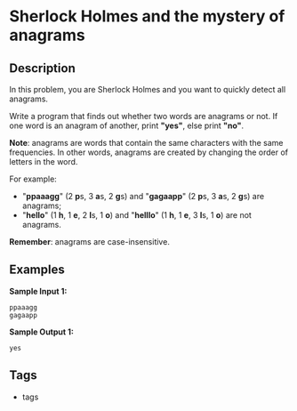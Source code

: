 #  Sherlock Holmes and the mystery of anagrams

## Description
In this problem, you are Sherlock Holmes and you want to quickly detect all anagrams.

Write a program that finds out whether two words are anagrams or not. If one word is an anagram of another, print **"yes"**, else print **"no"**.

**Note**: anagrams are words that contain the same characters with the same frequencies. In other words, anagrams are created by changing the order of letters in the word.

For example:

- "**ppaaagg**" (2 **p**s, 3 **a**s, 2 **g**s) and "**gagaapp**" (2 **p**s, 3 **a**s, 2 **g**s) are anagrams;
- "**hello**" (1 **h**, 1 **e**, 2 **l**s, 1 **o**) and "**helllo**" (1 **h**, 1 **e**, 3 **l**s, 1 **o**) are not anagrams.

**Remember**: anagrams are case-insensitive.

## Examples
**Sample Input 1:**
```console
ppaaagg
gagaapp
```

**Sample Output 1:**
```console
yes
```

## Tags
- tags